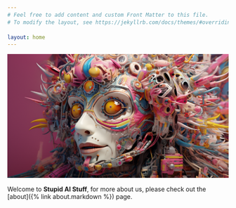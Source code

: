 ```yaml
---
# Feel free to add content and custom Front Matter to this file.
# To modify the layout, see https://jekyllrb.com/docs/themes/#overriding-theme-defaults

layout: home
---
```


![](./assets/images/home.png)

Welcome to **Stupid AI Stuff**, for more about us, please check out the [about]({% link about.markdown %}) page.